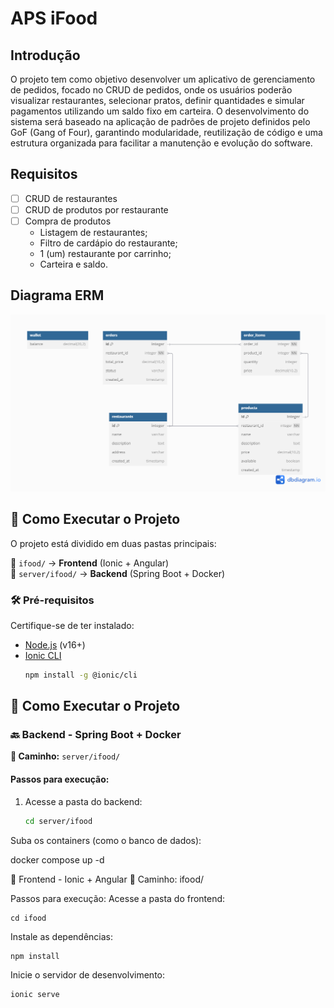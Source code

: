 # APS iFood

## Introdução
O projeto tem como objetivo desenvolver um aplicativo de gerenciamento de pedidos, focado no CRUD de pedidos, onde os usuários poderão visualizar restaurantes, selecionar pratos, definir quantidades e simular pagamentos utilizando um saldo fixo em carteira. O desenvolvimento do sistema será baseado na aplicação de padrões de projeto definidos pelo GoF (Gang of Four), garantindo modularidade, reutilização de código e uma estrutura organizada para facilitar a manutenção e evolução do software.

## Requisitos
- [ ] CRUD de restaurantes
- [ ] CRUD de produtos por restaurante
- [ ] Compra de produtos
    - Listagem de restaurantes;
    - Filtro de cardápio do restaurante;
    - 1 (um) restaurante por carrinho;
    - Carteira e saldo.

## Diagrama ERM
![Diagrama Entidade e Relacionamento](./images/ifood_erm.png)

## 🚀 Como Executar o Projeto

O projeto está dividido em duas pastas principais:

📁 `ifood/` → **Frontend** (Ionic + Angular)  
📁 `server/ifood/` → **Backend** (Spring Boot + Docker)

### 🛠️ Pré-requisitos

Certifique-se de ter instalado:

- [Node.js](https://nodejs.org/) (v16+)
- [Ionic CLI](https://ionicframework.com/docs/cli)  
  ```bash
  npm install -g @ionic/cli

## 🔧 Como Executar o Projeto

### 🔙 Backend - Spring Boot + Docker  
**📁 Caminho:** `server/ifood/`

#### Passos para execução:

1. Acesse a pasta do backend:

   ```bash
   cd server/ifood
Suba os containers (como o banco de dados):

docker compose up -d

📲 Frontend - Ionic + Angular
📁 Caminho: ifood/

Passos para execução:
Acesse a pasta do frontend:


    cd ifood
Instale as dependências:


    npm install

Inicie o servidor de desenvolvimento:

    ionic serve
    
